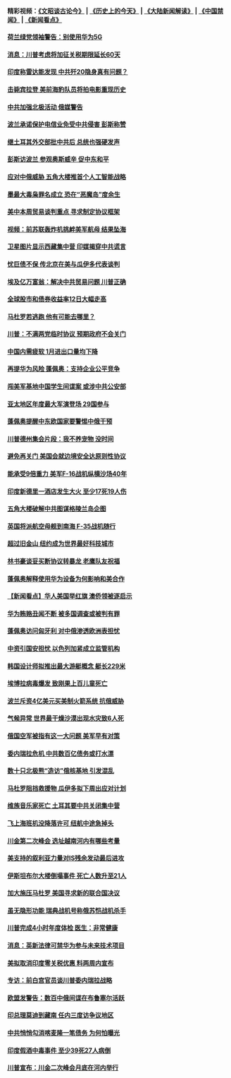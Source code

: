 #### 精彩视频：[《文昭谈古论今》](http://45.76.195.252/wenzhao) | [《历史上的今天》](http://45.76.195.252/today-in-history) | [《大陆新闻解读》](http://45.76.195.252/ntdtv-comedy) | [《中国禁闻》](http://45.76.195.252/ntdtv-news) | [《新闻看点》](http://45.76.195.252/news-insight) 

 #### [荷兰绿党领袖警告：别使用华为5G](../pages/nsc418/n11042653.md?t=02141537) 

#### [消息：川普考虑将加征关税期限延长60天](../pages/nsc418/n11044512.md?t=02141537) 

#### [印度称雷达能发现 中共歼20隐身真有问题？](../pages/nsc418/n11044278.md?t=02141537) 

#### [击毙宾拉登 美前海豹队员将拍电影重现历史](../pages/nsc418/n11043977.md?t=02141537) 

#### [中共加强北极活动 俄媒警告](../pages/nsc418/n11042829.md?t=02141537) 

#### [波兰承诺保护电信业免受中共侵害 彭斯称赞](../pages/nsc418/n11042705.md?t=02141537) 

#### [继土耳其外交部批中共后 总统也强硬发声](../pages/nsc418/n11042777.md?t=02141537) 

#### [彭斯访波兰 参观奥斯威辛 促中东和平](../pages/nsc418/n11042477.md?t=02141537) 

#### [应对中俄威胁 五角大楼推首个人工智能战略](../pages/nsc418/n11042470.md?t=02141537) 

#### [墨最大毒枭罪名成立 恐在“恶魔岛”度余生](../pages/nsc418/n11042258.md?t=02141537) 

#### [美中本周贸易谈判重点 寻求制定协议框架](../pages/nsc418/n11041912.md?t=02141537) 

#### [视频：前苏联轰炸机挑衅美军航母 结果坠海](../pages/nsc418/n11041810.md?t=02141537) 

#### [卫星图片显示西藏集中营 印媒揭穿中共谎言](../pages/nsc418/n11041664.md?t=02141537) 

#### [忧巨债不保 传北京在美与瓜伊多代表谈判](../pages/nsc418/n11040772.md?t=02141537) 

#### [埃及亿万富翁：解决中共贸易问题 川普正确](../pages/nsc418/n11040351.md?t=02141537) 

#### [全球股市和债券收益率12日大幅走高](../pages/nsc418/n11040548.md?t=02141537) 

#### [马杜罗若逃跑 他有可能去哪里？](../pages/nsc418/n11040502.md?t=02141537) 

#### [川普：不满两党临时协议 预期政府不会关门](../pages/nsc418/n11040382.md?t=02141537) 

#### [中国内需疲软 1月进出口量均下降](../pages/nsc418/n11040021.md?t=02141537) 

#### [再提华为风险 蓬佩奥：支持企业公平竞争](../pages/nsc418/n11040198.md?t=02141537) 

#### [闯美军基地中国学生间谍案 或涉中共公安部](../pages/nsc418/n11040083.md?t=02141537) 

#### [亚太地区年度最大军演登场 29国参与](../pages/nsc418/n11039999.md?t=02141537) 

#### [蓬佩奥提醒中东欧国家要警惕中俄干预](../pages/nsc418/n11039745.md?t=02141537) 

#### [川普德州集会片段：我不养宠物 没时间](../pages/nsc418/n11039218.md?t=02141537) 

#### [避免再关门 美国会就边境安全达原则性协议](../pages/nsc418/n11039556.md?t=02141537) 

#### [能承受9倍重力 美军F-16战机纵横沙场40年](../pages/nsc418/n11039432.md?t=02141537) 

#### [印度新德里一酒店发生大火 至少17死19人伤](../pages/nsc418/n11039502.md?t=02141537) 

#### [五角大楼破解中共图谋格陵兰岛企图](../pages/nsc418/n11038368.md?t=02141537) 

#### [英国将派航空母舰到南海 F-35战机随行](../pages/nsc418/n11039035.md?t=02141537) 

#### [超过旧金山 纽约成为世界最好科技城市](../pages/nsc418/n11038537.md?t=02141537) 

#### [林书豪谈妥买断协议转暴龙 老鹰队友祝福](../pages/nsc418/n11038662.md?t=02141537) 

#### [蓬佩奥解释使用华为设备为何影响和美合作](../pages/nsc418/n11038282.md?t=02141537) 

#### [【新闻看点】华人美国举红旗 澳侨领被逐启示](../pages/nsc418/n11038210.md?t=02141537) 

#### [华为贿赂丑闻不断 被多国调查或被判有罪](../pages/nsc418/n11038028.md?t=02141537) 

#### [蓬佩奥访问匈牙利 对中俄渗透欧洲表担忧](../pages/nsc418/n11038057.md?t=02141537) 

#### [中资引国安担忧 以色列加紧成立监管机构](../pages/nsc418/n11037999.md?t=02141537) 

#### [韩国设计师拟推出最大游艇概念 艇长229米](../pages/nsc418/n11037905.md?t=02141537) 

#### [埃博拉病毒爆发 致刚果上百儿童死亡](../pages/nsc418/n11037661.md?t=02141537) 

#### [波兰斥资4亿美元买美制火箭系统 抗俄威胁](../pages/nsc418/n11036936.md?t=02141537) 

#### [气候异常 世界最干燥沙漠出现水灾致6人死](../pages/nsc418/n11037220.md?t=02141537) 

#### [俄国空军被指有这一大问题 美军早有对策](../pages/nsc418/n11036963.md?t=02141537) 

#### [委内瑞拉危机 中共数百亿债务或打水漂](../pages/nsc418/n11036297.md?t=02141537) 

#### [数十只北极熊“造访”俄核基地 引发混乱](../pages/nsc418/n11036150.md?t=02141537) 

#### [马杜罗阻挡救援物 瓜伊多拟下周出应对计划](../pages/nsc418/n11035966.md?t=02141537) 

#### [维族音乐家死亡 土耳其要中共关闭集中营](../pages/nsc418/n11035904.md?t=02141537) 

#### [飞上海班机没降落许可 纽航中途急掉头](../pages/nsc418/n11035882.md?t=02141537) 

#### [川金第二次峰会 选址越南河内有哪些考量](../pages/nsc418/n11034808.md?t=02141537) 

#### [美支持的叙利亚力量对IS残余发动最后进攻](../pages/nsc418/n11035640.md?t=02141537) 

#### [伊斯坦布尔大楼倒塌事件 死亡人数升至21人](../pages/nsc418/n11035758.md?t=02141537) 

#### [加大施压马杜罗 美国寻求新的联合国决议](../pages/nsc418/n11035619.md?t=02141537) 

#### [虽无隐形功能 瑞典战机号称俄苏恺战机杀手](../pages/nsc418/n11035282.md?t=02141537) 

#### [川普完成4小时年度体检 医生：非常健康](../pages/nsc418/n11034715.md?t=02141537) 

#### [消息：英新法律可禁华为参与未来技术项目](../pages/nsc418/n11034647.md?t=02141537) 

#### [美拟取消印度零关税优惠 料两周内宣布](../pages/nsc418/n11034785.md?t=02141537) 

#### [专访：前白宫官员谈川普委内瑞拉战略](../pages/nsc418/n11032742.md?t=02141537) 

#### [欧盟发警告：数百中俄间谍在布鲁塞尔活跃](../pages/nsc418/n11034561.md?t=02141537) 

#### [印总理莫迪到藏南 任内三度访争议地区](../pages/nsc418/n11034513.md?t=02141537) 

#### [中共悄悄勾消喀麦隆一笔债务 为何怕曝光](../pages/nsc418/n11029114.md?t=02141537) 

#### [印度假酒中毒事件 至少39死27人病倒](../pages/nsc418/n11034259.md?t=02141537) 

#### [川普宣布：川金二次峰会月底在河内举行](../pages/nsc418/n11034200.md?t=02141537) 


